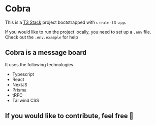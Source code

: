 # Cobra

This is a [T3 Stack](https://create.t3.gg/) project bootstrapped with `create-t3-app`.

If you would like to run the project locally, you need to set up a `.env` file. Check out the `.env.example` for help

## Cobra is a message board

It uses the following technologies

- Typescript
- React
- NextJS
- Prisma
- tRPC
- Tailwind CSS

## If you would like to contribute, feel free 🍻
